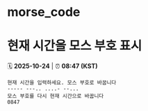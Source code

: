 # morse_code
# 현재 시간을 모스 부호 표시
<!-- MORSE_TIME_START -->
🗓️ **2025-10-24** | ⏰ **08:47 (KST)**

```
현재 시간을 입력하세요. 모스 부호로 바꿉니다
----- ---.. ....- --...
모스 부호를 다시 현재 시간으로 바꿉니다
0847
```
<!-- MORSE_TIME_END -->
